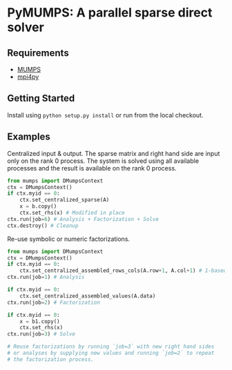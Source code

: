 PyMUMPS: A parallel sparse direct solver
========================================

Requirements
------------

* [MUMPS](http://graal.ens-lyon.fr/MUMPS/)
* [mpi4py](https://code.google.com/p/mpi4py/)

Getting Started
---------------

Install using `python setup.py install` or run from the local checkout.

Examples
--------

Centralized input & output. The sparse matrix and right hand side are
input only on the rank 0 process. The system is solved using all
available processes and the result is available on the rank 0 process.

```python
from mumps import DMumpsContext
ctx = DMumpsContext()
if ctx.myid == 0:
    ctx.set_centralized_sparse(A)
    x = b.copy()
    ctx.set_rhs(x) # Modified in place
ctx.run(job=6) # Analysis + Factorization + Solve
ctx.destroy() # Cleanup
```

Re-use symbolic or numeric factorizations.

```python
from mumps import DMumpsContext
ctx = DMumpsContext()
if ctx.myid == 0:
    ctx.set_centralized_assembled_rows_cols(A.row+1, A.col+1) # 1-based
ctx.run(job=1) # Analysis

if ctx.myid == 0:
    ctx.set_centralized_assembled_values(A.data)
ctx.run(job=2) # Factorization

if ctx.myid == 0:
    x = b1.copy()
    ctx.set_rhs(x)
ctx.run(job=3) # Solve

# Reuse factorizations by running `job=3` with new right hand sides
# or analyses by supplying new values and running `job=2` to repeat
# the factorization process.
```
